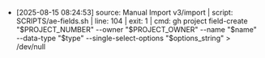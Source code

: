 ---
---
- [2025-08-15 08:24:53] source: Manual Import v3/import | script: SCRIPTS/ae-fields.sh | line: 104 | exit: 1 | cmd: gh project field-create "$PROJECT_NUMBER" --owner "$PROJECT_OWNER" --name "$name" --data-type "$type" --single-select-options "$options_string" > /dev/null

